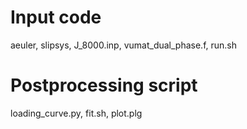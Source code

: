 # Input code
aeuler, slipsys, J_8000.inp, vumat_dual_phase.f, run.sh

# Postprocessing script
loading_curve.py, fit.sh, plot.plg